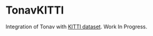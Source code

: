 # TonavKITTI

Integration of Tonav with [KITTI dataset](http://www.cvlibs.net/datasets/kitti/). Work In Progress.
